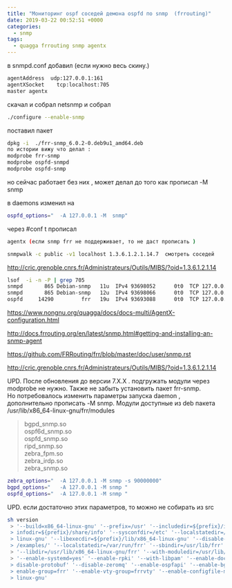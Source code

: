 ```yaml
---
title: "Мониторинг ospf соседей демона ospfd по snmp  (frrouting)"
date: 2019-03-22 00:52:51 +0000
categories:
  - snmp
tags:
  - quagga frrouting snmp agentx
---
```


в snmpd.conf добавил (если нужно весь скину.)
```bash
agentAddress  udp:127.0.0.1:161
agentXSocket    tcp:localhost:705
master agentx
```


скачал и собрал netsnmp и собрал
```bash
./configure --enable-snmp
```

поставил пакет 
```bash
dpkg -i  ./frr-snmp_6.0.2-0.deb9u1_amd64.deb 
по истории вижу что делал :
modprobe frr-snmp
modprobe ospfd-snmpd
modprobe ospfd-snmp
```
но сейчас работает без них , может делал до того как прописал -M snmp



в daemons изменил на
```bash
ospfd_options="  -A 127.0.0.1 -M  snmp"
```
через #conf t прописал
```bash
agentx (если snmp frr не поддерживает, то не даст прописать )
```

```bash
snmpwalk -c public -v1 localhost 1.3.6.1.2.1.14.7  смотреть соседей 
```
http://cric.grenoble.cnrs.fr/Administrateurs/Outils/MIBS/?oid=1.3.6.1.2.1.14

```bash
lsof  -i -n -P | grep 705
snmpd       865 Debian-snmp   11u  IPv4 93698052      0t0  TCP 127.0.0.1:705 (LISTEN)
snmpd       865 Debian-snmp   12u  IPv4 93698066      0t0  TCP 127.0.0.1:705->127.0.0.1:51502 (ESTABLISHED)
ospfd     14290         frr   19u  IPv4 93693088      0t0  TCP 127.0.0.1:51502->127.0.0.1:705 (ESTABLISHED)
```



 https://www.nongnu.org/quagga/docs/docs-multi/AgentX-configuration.html

 http://docs.frrouting.org/en/latest/snmp.html#getting-and-installing-an-snmp-agent

 https://github.com/FRRouting/frr/blob/master/doc/user/snmp.rst

 http://cric.grenoble.cnrs.fr/Administrateurs/Outils/MIBS/?oid=1.3.6.1.2.1.14
 
 UPD.  После обновления до версии 7.X.X . подгружать модули через modprobe не нужно. Также не забыть установить пакет frr-snmp.  
 Но потребовалось изменить параметры запуска daemon , дополнительно прописать -M snmp.
 Модули доступные из deb пакета
  /usr/lib/x86_64-linux-gnu/frr/modules
  > bgpd_snmp.so  
  > ospf6d_snmp.so  
  > ospfd_snmp.so  
  > ripd_snmp.so  
  > zebra_fpm.so  
  > zebra_irdp.so	
  > zebra_snmp.so

 
 ```bash
zebra_options="  -A 127.0.0.1 -M snmp -s 90000000"
bgpd_options="   -A 127.0.0.1 -M snmp "
ospfd_options="  -A 127.0.0.1 -M snmp "
```
 UPD.
 если достаточно этих параметров, то можно не собирать из src
```bash
sh version
 > '--build=x86_64-linux-gnu' '--prefix=/usr' '--includedir=${prefix}/include' '--mandir=${prefix}/share/man' '-- 
 > infodir=${prefix}/share/info' '--sysconfdir=/etc' '--localstatedir=/var' '--disable-silent-rules' '--libdir=${prefix}/lib/x86_64-
 > linux-gnu' '--libexecdir=${prefix}/lib/x86_64-linux-gnu' '--disable-maintainer-mode' '--enable-exampledir=/usr/share/doc/frr
 > /examples/' '--localstatedir=/var/run/frr' '--sbindir=/usr/lib/frr' '--sysconfdir=/etc/frr' '--with-vtysh-pager=/usr/bin/pager' 
 > '--libdir=/usr/lib/x86_64-linux-gnu/frr' '--with-moduledir=/usr/lib/x86_64-linux-gnu/frr/modules' '--disable-dependency-tracking' 
 > '--enable-systemd=yes' '--enable-rpki' '--with-libpam' '--enable-doc' '--enable-doc-html' '--enable-snmp' '--enable-fpm' '--
 > disable-protobuf' '--disable-zeromq' '--enable-ospfapi' '--enable-bgp-vnc' '--enable-multipath=256' '--enable-user=frr' '--
 > enable-group=frr' '--enable-vty-group=frrvty' '--enable-configfile-mask=0640' '--enable-logfile-mask=0640' 'build_alias=x86_64-
 > linux-gnu'
 ```
 
<!-- Yandex.Metrika counter --> <script type="text/javascript" > (function(m,e,t,r,i,k,a){m[i]=m[i]||function(){(m[i].a=m[i].a||[]).push(arguments)}; m[i].l=1*new Date();k=e.createElement(t),a=e.getElementsByTagName(t)[0],k.async=1,k.src=r,a.parentNode.insertBefore(k,a)}) (window, document, "script", "https://mc.yandex.ru/metrika/tag.js", "ym"); ym(53515717, "init", { clickmap:true, trackLinks:true, accurateTrackBounce:true, webvisor:true }); </script> <noscript><div><img src="https://mc.yandex.ru/watch/53515717" style="position:absolute; left:-9999px;" alt="" /></div></noscript> <!-- /Yandex.Metrika counter -->
